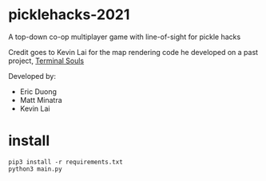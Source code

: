 # picklehacks-2021
A top-down co-op multiplayer game with line-of-sight for pickle hacks

Credit goes to Kevin Lai for the map rendering code he developed on a past project, [Terminal Souls](https://github.com/Pillarofcats/Terminal_Souls)


Developed by:
* Eric Duong
* Matt Minatra
* Kevin Lai
# install

```
pip3 install -r requirements.txt
python3 main.py
```
